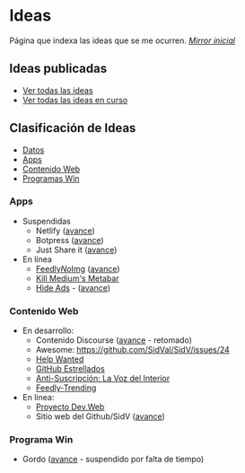 # Ideas

Página que indexa las ideas que se me ocurren. [_Mirror inicial_](https://github.com/SidVal/SidV/issues/20#issue-250702793)

## Ideas publicadas

* [Ver todas las ideas](https://github.com/search?utf8=%E2%9C%93&q=is%3Aissue+author%3ASidVal+label%3Aideas&type=)
* [Ver todas las ideas en curso](https://github.com/search?utf8=%E2%9C%93&q=is%3Aopen+is%3Aissue+author%3ASidVal+label%3Aideas&type=)

## Clasificación de Ideas

* [Datos](/ideas/datos)
* [Apps](#apps)
* [Contenido Web](#contenido-web)
* [Programas Win](#programas-win)

### Apps

* Suspendidas
  * Netlify ([avance](https://github.com/SidVal/SidV/issues/11))
  * Botpress ([avance](https://github.com/SidVal/SidV/issues/13)) 
  * Just Share it ([avance](https://github.com/SidVal/SidV/issues/25))
* En línea
  * [Feedly*No*Img](https://sidval.github.io/feedly-no-img/) ([avance](https://github.com/SidVal/SidV/issues/22))
  * [Kill Medium's Metabar](https://sidval.github.io/kill-metabar-maximized/)
  * [Hide Ads](https://sidval.github.io/hide-ads/) - ([avance](https://github.com/SidVal/hide-ads/issues/1))


### Contenido Web

* En desarrollo:
  * Contenido Discourse ([avance](https://github.com/SidVal/SidV/issues/14) - retomado)
  * Awesome: https://github.com/SidVal/SidV/issues/24
  * [Help Wanted](https://github.com/SidVal/SidV/issues/20#issuecomment-390309297)
  * [GitHub Estrellados](https://github.com/SidVal/SidV/issues/20#issuecomment-391838514)
  * [Anti-Suscripción: La Voz del Interior](https://github.com/SidVal/SidV/issues/27)
  * [Feedly-Trending](https://github.com/SidVal/SidV/issues/34)
* En linea:
  * [Proyecto Dev.Web](https://sidval.github.io/dev.web)
  * Sitio web del Github/SidV ([avance](https://github.com/SidVal/SidV/issues/23))

### Programa Win

* Gordo ([avance](https://github.com/SidVal/SidV/issues/19) - suspendido por falta de tiempo)
